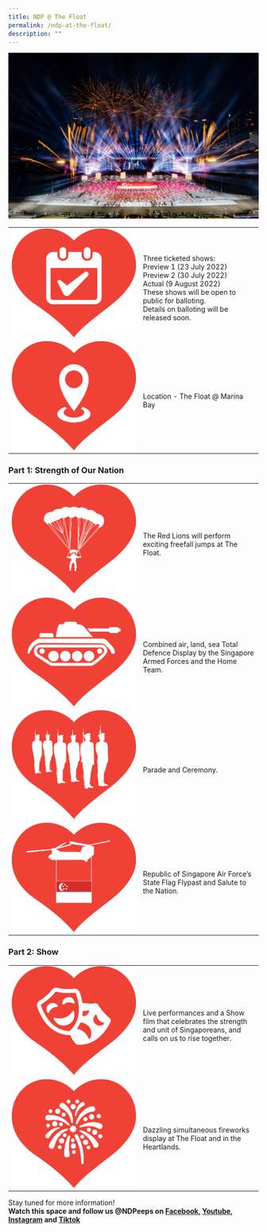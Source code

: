 ```yaml
---
title: NDP @ The Float
permalink: /ndp-at-the-float/
description: ""
---
```

![](/images/NDP22%20Website%2024May2022.jpg)
<style>
	 @media all and (max-width: 768px) {
		tr > td:firsy-child {
			width: 30% !important;
	}
	}
	
	</style>
<table>
	<tbody>
		        <tr>
            <td style="width: 250px"><img src="/images/NDP @ The Float Images 20May2022 2pm2.jpg" alt="Image"></td>
            <td><br>Three ticketed shows:<br>
Preview 1 (23 July 2022)<br>
Preview 2 (30 July 2022)<br>
Actual (9 August 2022)<br>
These shows will be open to public for balloting. <br>
Details on balloting will be released soon.
 </td>
        </tr>
		        <tr>
            <td style="width: 250px"><img src="/images/NDP @ The Float Images 20May2022 2pm3.jpg" alt="Image"></td>
            <td><br>Location - The Float @ Marina Bay</td>
        </tr>
	</tbody>
	</table>
	

### Part 1: Strength of Our Nation

<table>
	<tbody>
		        <tr>
            <td style="width: 250px"><img src="/images/NDP @ The Float Images 20May2022 2pm5.jpg" alt="Image"></td>
            <td><br>The Red Lions will perform exciting freefall jumps at The Float.</td>
        </tr>
	        <tr>
            <td style="width: 250px"><img src="/images/NDP @ The Float Images 20May2022 2pm4.jpg" alt="Image"></td>
            <td><br>Combined air, land, sea Total Defence Display by the Singapore Armed Forces and the Home Team.
</td>
        </tr>
        <tr>
            <td style="width: 250px"><img src="/images/NDP @ The Float Images 20May2022 2pm6.jpg" alt="Image"></td>
            <td><br>Parade and Ceremony.</td>
        </tr>
        <tr>
            <td style="width: 250px"><img src="/images/NDP @ The Float Images 20May2022 2pm7.jpg" alt="Image"></td>
            <td><br>Republic of Singapore Air Force’s State Flag Flypast and Salute to the Nation.</td>
        </tr>	
	</tbody>
	</table>
	
	
### Part 2: Show
<table>
    <tbody>
        <tr>
            <td style="width: 250px"><img src="/images/NDP @ The Float Images 20May2022 2pm8.jpg" alt="Image"></td>
            <td><br>Live performances and a Show film that celebrates the strength and unit of Singaporeans, and calls on us to rise together.</td>
        </tr>
        <tr>
            <td style="width: 250px"><img src="/images/NDP @ The Float Images 20May2022 2pm9.jpg" alt="Image"></td>
            <td><br> Dazzling simultaneous fireworks display at The Float and in the Heartlands.
</td>
        </tr>
    </tbody>
</table>

Stay tuned for more information!<br>
**Watch this space and follow us @NDPeeps on [Facebook](https://www.facebook.com/NDPeeps), [Youtube](https://www.youtube.com/user/NDPeeps), [Instagram](https://www.instagram.com/ndpeeps/?hl=en) and [Tiktok](https://www.tiktok.com/@ndpeeps?lang=en)**